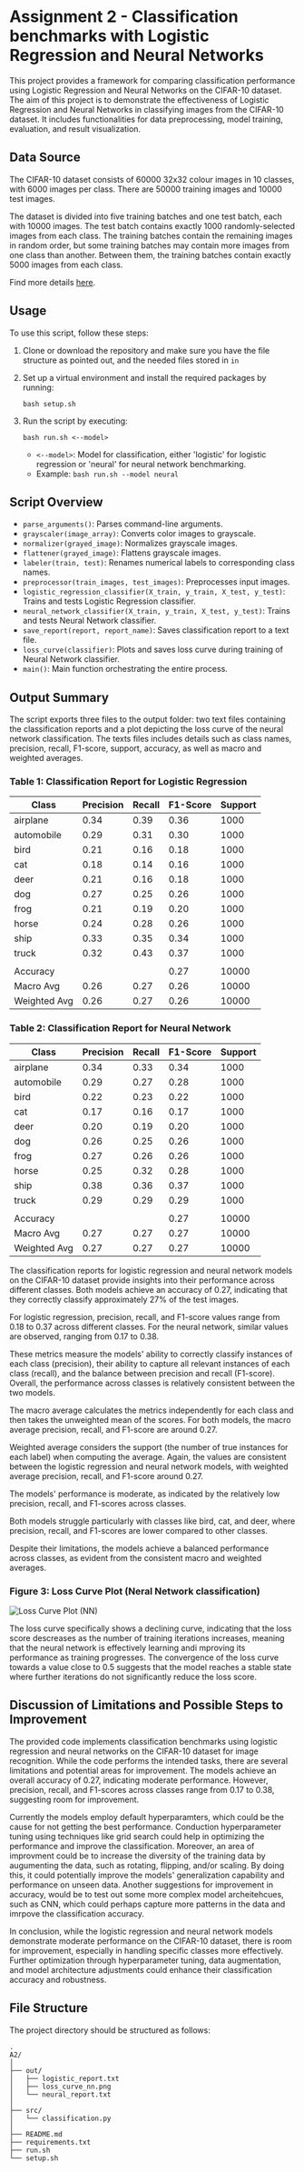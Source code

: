 # Assignment 2 - Classification benchmarks with Logistic Regression and Neural Networks

This project provides a framework for comparing classification performance using Logistic Regression and Neural Networks on the CIFAR-10 dataset. The aim of this project is to demonstrate the effectiveness of Logistic Regression and Neural Networks in classifying images from the CIFAR-10 dataset. It includes functionalities for data preprocessing, model training, evaluation, and result visualization.

## Data Source
The CIFAR-10 dataset consists of 60000 32x32 colour images in 10 classes, with 6000 images per class. There are 50000 training images and 10000 test images.

The dataset is divided into five training batches and one test batch, each with 10000 images. The test batch contains exactly 1000 randomly-selected images from each class. The training batches contain the remaining images in random order, but some training batches may contain more images from one class than another. Between them, the training batches contain exactly 5000 images from each class.

Find more details [here](https://www.cs.toronto.edu/~kriz/cifar.html).

## Usage
To use this script, follow these steps:

1. Clone or download the repository and make sure you have the file structure as pointed out, and the needed files stored in `in`

2. Set up a virtual environment and install the required packages by running:
    ```
    bash setup.sh
    ```

3. Run the script by executing:
    ```
    bash run.sh <--model>
    ```
    - `<--model>`: Model for classification, either 'logistic' for logistic regression or 'neural' for neural network benchmarking.
    - Example: `bash run.sh --model neural` 

## Script Overview

- `parse_arguments()`: Parses command-line arguments.
- `grayscaler(image_array)`: Converts color images to grayscale.
- `normalizer(grayed_image)`: Normalizes grayscale images.
- `flattener(grayed_image)`: Flattens grayscale images.
- `labeler(train, test)`: Renames numerical labels to corresponding class names.
- `preprocessor(train_images, test_images)`: Preprocesses input images.
- `logistic_regression_classifier(X_train, y_train, X_test, y_test)`: Trains and tests Logistic Regression classifier.
- `neural_network_classifier(X_train, y_train, X_test, y_test)`: Trains and tests Neural Network classifier.
- `save_report(report, report_name)`: Saves classification report to a text file.
- `loss_curve(classifier)`: Plots and saves loss curve during training of Neural Network classifier.
- `main()`: Main function orchestrating the entire process.


## Output Summary

The script exports three files to the output folder: two text files containing the classification reports and a plot depicting the loss curve of the neural network classification. The texts files includes details such as class names, precision, recall, F1-score, support, accuracy, as well as macro and weighted averages.

### Table 1: Classification Report for Logistic Regression
| Class      | Precision | Recall | F1-Score | Support |
|------------|-----------|--------|----------|---------|
| airplane   | 0.34      | 0.39   | 0.36     | 1000    |
| automobile | 0.29      | 0.31   | 0.30     | 1000    |
| bird       | 0.21      | 0.16   | 0.18     | 1000    |
| cat        | 0.18      | 0.14   | 0.16     | 1000    |
| deer       | 0.21      | 0.16   | 0.18     | 1000    |
| dog        | 0.27      | 0.25   | 0.26     | 1000    |
| frog       | 0.21      | 0.19   | 0.20     | 1000    |
| horse      | 0.24      | 0.28   | 0.26     | 1000    |
| ship       | 0.33      | 0.35   | 0.34     | 1000    |
| truck      | 0.32      | 0.43   | 0.37     | 1000    |
|            |           |        |          |         |
| Accuracy   |           |        | 0.27     | 10000   |
| Macro Avg  | 0.26      | 0.27   | 0.26     | 10000   |
| Weighted Avg | 0.26    | 0.27   | 0.26     | 10000   |

### Table 2: Classification Report for Neural Network 
| Class      | Precision | Recall | F1-Score | Support |
|------------|-----------|--------|----------|---------|
| airplane   | 0.34      | 0.33   | 0.34     | 1000    |
| automobile | 0.29      | 0.27   | 0.28     | 1000    |
| bird       | 0.22      | 0.23   | 0.22     | 1000    |
| cat        | 0.17      | 0.16   | 0.17     | 1000    |
| deer       | 0.20      | 0.19   | 0.20     | 1000    |
| dog        | 0.26      | 0.25   | 0.26     | 1000    |
| frog       | 0.27      | 0.26   | 0.26     | 1000    |
| horse      | 0.25      | 0.32   | 0.28     | 1000    |
| ship       | 0.38      | 0.36   | 0.37     | 1000    |
| truck      | 0.29      | 0.29   | 0.29     | 1000    |
|            |           |        |          |         |
| Accuracy   |           |        | 0.27     | 10000   |
| Macro Avg  | 0.27      | 0.27   | 0.27     | 10000   |
| Weighted Avg | 0.27    | 0.27   | 0.27     | 10000   |

The classification reports for logistic regression and neural network models on the CIFAR-10 dataset provide insights into their performance across different classes. Both models achieve an accuracy of 0.27, indicating that they correctly classify approximately 27% of the test images.

For logistic regression, precision, recall, and F1-score values range from 0.18 to 0.37 across different classes. For the neural network, similar values are observed, ranging from 0.17 to 0.38.

These metrics measure the models' ability to correctly classify instances of each class (precision), their ability to capture all relevant instances of each class (recall), and the balance between precision and recall (F1-score). Overall, the performance across classes is relatively consistent between the two models.

The macro average calculates the metrics independently for each class and then takes the unweighted mean of the scores. For both models, the macro average precision, recall, and F1-score are around 0.27.

Weighted average considers the support (the number of true instances for each label) when computing the average. Again, the values are consistent between the logistic regression and neural network models, with weighted average precision, recall, and F1-score around 0.27.

The models' performance is moderate, as indicated by the relatively low precision, recall, and F1-scores across classes.

Both models struggle particularly with classes like bird, cat, and deer, where precision, recall, and F1-scores are lower compared to other classes.

Despite their limitations, the models achieve a balanced performance across classes, as evident from the consistent macro and weighted averages.

### Figure 3: Loss Curve Plot (Neral Network classification)
![Loss Curve Plot (NN)](out/loss_curve_nn.png)

The loss curve specifically shows a declining curve, indicating that the loss score descreases as the number of training iterations increases, meaning that the neural network is effectively learning andi mproving its performance as training progresses. The convergence of the loss curve towards a value close to 0.5 suggests that the model reaches a stable state where further iterations do not significantly reduce the loss score. 

## Discussion of Limitations and Possible Steps to Improvement
The provided code implements classification benchmarks using logistic regression and neural networks on the CIFAR-10 dataset for image recognition. While the code performs the intended tasks, there are several limitations and potential areas for improvement. The models achieve an overall accuracy of 0.27, indicating moderate performance. However, precision, recall, and F1-scores across classes range from 0.17 to 0.38, suggesting room for improvement.

Currently the models employ default hyperparamters, which could be the cause for not getting the best performance. Conduction hyperparameter tuning using techniques like grid search could help in optimizing the performance and improve the classification. Moreover, an area of improvment could be to increase the diversity of the training data by augumenting the data, such as rotating, flipping, and/or scaling. By doing this, it could potentially improve the models' generalization capability and performance on unseen data. Another suggestions for improvement in accuracy, would be to test out some more complex model archeitehcues, such as CNN, which could perhaps capture more patterns in the data and imrpove the classification accuracy. 

In conclusion, while the logistic regression and neural network models demonstrate moderate performance on the CIFAR-10 dataset, there is room for improvement, especially in handling specific classes more effectively. Further optimization through hyperparameter tuning, data augmentation, and model architecture adjustments could enhance their classification accuracy and robustness.

## File Structure
The project directory should be structured as follows:

```
.
A2/
│
├── out/
│   ├── logistic_report.txt
│   ├── loss_curve_nn.png
│   └── neural_report.txt
│
├── src/
│   └── classification.py
│
├── README.md
├── requirements.txt
├── run.sh
└── setup.sh
```
